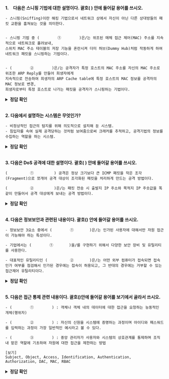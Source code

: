 **1. 다음은 스니핑 기법에 대한 설명이다. 괄호(            ) 안에 들어갈 용어를 쓰시오.**

```
- 스니핑(Sniffing)이란 해킹 기법으로서 네트워크 상에서 자신이 아닌 다른 상대방들의 패킷 교환을 훔쳐보는 것을 의미한다.


- 스니핑 기법 중 (        ①        )은/는 위조된 매체 접근 제어(MAC) 주소를 지속적으로 네트워크로 흘려보내,
스위치 MAC 주소 테이블의 저장 기능을 혼란시켜 더미 허브(Dummy Hub)처럼 작동하게 하여 네트워크 패킷을 스니핑하는 기법이다.


- (        ②        )은/는 공격자가 특정 호스트의 MAC 주소를 자신의 MAC 주소로 위조한 ARP Reply를 만들어 희생자에게 
지속적으로 전송하여 희생자의 ARP Cache table에 특정 호스트의 MAC 정보를 공격자의 MAC 정보로 변경, 
희생자로부터 특정 호스트로 나가는 패킷을 공격자가 스니핑하는 기법이다.
```

<details>
<summary><b>정답 확인</b></summary>
<div markdown="1">
<br></br>

① 스위치 재밍(Switch Jamming)   
② ARP 스푸핑(ARP Spoofing)

</div>
</details>
</br>

**2. 다음에서 설명하는 시스템은 무엇인가?**

```
- 비정상적인 접근의 탐지를 위해 의도적으로 설치해 둔 시스템.
- 침입자를 속여 실제 공격당하는 것처럼 보여줌으로써 크래커를 추적하고, 공격기법의 정보를 수집하는 역할을 하는 시스템.
```

<details>
<summary><b>정답 확인</b></summary>
<div markdown="1">

허니팟(Honeypot)

</div>
</details>
</br>

**3. 다음은 DoS 공격에 대한 설명이다. 괄호(      ) 안에 들어갈 용어를 쓰시오.**
```
(          ①         ) 공격은 정상 크기보다 큰 ICMP 패킷을 작은 조각(Fragment)으로 쪼개어 공격 대상이 조각화된 패킷을 처리하게 만드는 공격 방법이다.

(          ②         )은/는 패킷 전송 시 출발지 IP 주소와 목적지 IP 주솟값을 똑같이 만들어서 공격 대상에게 보내는 공격 방법이다.
```

<details>
<summary><b>정답 확인</b></summary>
<div markdown="1">

① 죽음의 핑(PoD; Ping of Death) 

② 랜드 어택(Land Attack)

</div>
</details>
</br>

**4. 다음은 정보보안과 관련된 내용이다. 괄호() 안에 들어갈 용어를 쓰시오.**
```
- 정보보안 3요소 중에서 (        ①       )은/는 인가된 사용자에 대해서만 자원 접근이 가능해야 하는 특성이다.

- 기업에서는 (        ①       )을/를 구현하기 위해서 다양한 보안 장비 및 유틸리티를 사용한다.

- 대표적인 유틸리티인 (          ②       )은/는 어떤 외부 컴퓨터가 접속되면 접속 인가 여부를 점검해서 인가된 경우에는 접속이 허용되고, 그 반대의 경우에는 거부할 수 있는 접근제어 유틸리티이다.
```

<details>
<summary><b>정답 확인</b></summary>
<div markdown="1">

① 기밀성(Confidentiality)

② TCP 레퍼(TCP Wrapper)

</div>
</details>
</br>

**5. 다음은 접근 통제 관련 내용이다. 괄호()안에 들어갈 용어를 보기에서 골라서 쓰시오.**
```
- (        ①        ) : 객체나 객체 내의 데이터에 대한 접근을 요청하는 능동적인 개체(행위자)

- (        ②        ) : 자신의 신원을 시스템에 증명하는 과정이며 아이디와 패스워드를 입력하는 과정이 가장 일반적인 예시라고 볼 수 있다.

- (        ③        ) : 중앙 관리자가 사용자와 시스템의 상호관계를 통제하며 조직 내 맡은 역할에 기초하여 자원에 대한 접근을 제한하는 방법
```
```
[보기]
Subject, Object, Access, Identification, Authentication, Authorization, DAC, MAC, RBAC
```

<details>
<summary><b>정답 확인</b></summary>
<div markdown="1">

1. Subject
2. Authentication
3. RBAC

</div>
</details>
</br>